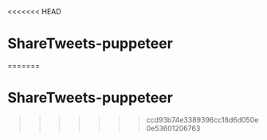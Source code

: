 <<<<<<< HEAD
# ShareTweets-puppeteer
=======
# ShareTweets-puppeteer
>>>>>>> ccd93b74e3389396cc18d6d050e0e53601206763

